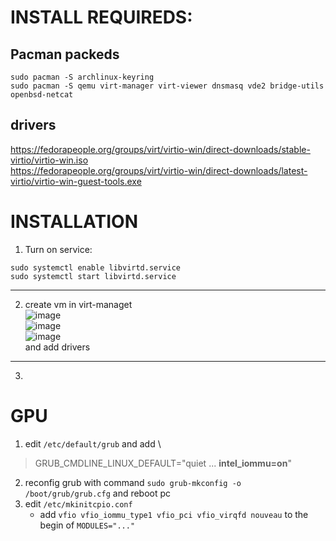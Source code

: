 # INSTALL REQUIREDS:
## Pacman packeds
```
sudo pacman -S archlinux-keyring
sudo pacman -S qemu virt-manager virt-viewer dnsmasq vde2 bridge-utils openbsd-netcat
```
## drivers
https://fedorapeople.org/groups/virt/virtio-win/direct-downloads/stable-virtio/virtio-win.iso \
https://fedorapeople.org/groups/virt/virtio-win/direct-downloads/latest-virtio/virtio-win-guest-tools.exe

# INSTALLATION
1) Turn on service:
```
sudo systemctl enable libvirtd.service 
sudo systemctl start libvirtd.service
```
---
2) create vm in virt-managet \
![image](https://user-images.githubusercontent.com/86479624/164980047-b1264cbf-79cf-4312-ba83-404b780c0b1a.png)\
![image](https://user-images.githubusercontent.com/86479624/164980060-8704d229-e28a-4182-bc08-28d82ee792da.png)\
![image](https://user-images.githubusercontent.com/86479624/164980106-534ee4f6-115d-419e-8d3e-2b9fa32445b6.png)\
and add drivers
---
3) 

# GPU
1) edit `/etc/default/grub` and add \
 > GRUB_CMDLINE_LINUX_DEFAULT="quiet ... **intel_iommu=on**"
2) reconfig grub with command `sudo grub-mkconfig -o /boot/grub/grub.cfg` and reboot pc
3) edit `/etc/mkinitcpio.conf`
	* add `vfio vfio_iommu_type1 vfio_pci vfio_virqfd nouveau` to the begin of `MODULES="..."`
